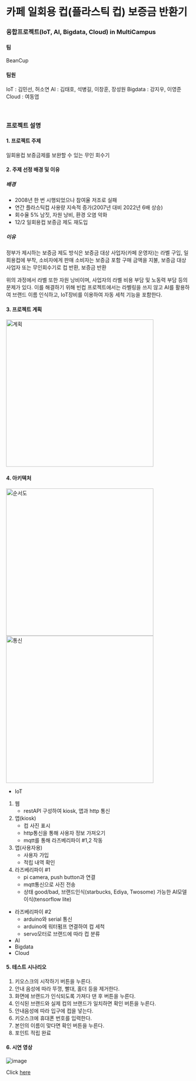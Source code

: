 # 카페 일회용 컵(플라스틱 컵) 보증금 반환기
### 융합프로젝트(IoT, AI, Bigdata, Cloud) in MultiCampus

#### 팀
BeanCup
#### 팀원
IoT : 김민선, 허소연
AI : 김태호, 석병길, 이창훈, 장성원
Bigdata : 강지우, 이영준
Cloud : 여동엽
<br>
<br>
<br>
### 프로젝트 설명
#### 1. 프로젝트 주제
일회용컵 보증금제를 보완할 수 있는 무인 회수기

#### 2. 주제 선정 배경 및 이유
##### 배경
* 2008년 한 번 시행되었으나 참여율 저조로 실패
* 연간 플라스틱컵 사용량 지속적 증가(2007년 대비 2022년 6배 상승)
* 회수율 5% 남짓, 자원 낭비, 환경 오염 악화
* 12/2 일회용컵 보증금 제도 재도입
##### 이유
정부가 제시하는 보증금 제도 방식은 
보증금 대상 사업자(카페 운영자)는 라벨 구입, 일회용컵에 부착, 소비자에게 판매
소비자는 보증금 포함 구매 금액을 지불, 보증금 대상 사업자 또는 무인회수기로 컵 반환, 보증금 반환

위의 과정에서 라벨 또한 자원 낭비이며, 사업자의 라벨 비용 부담 및 노동력 부담 등의 문제가 있다.
이를 해결하기 위해 빈컵 프로젝트에서는 라벨링을 쓰지 않고 AI를 활용하여 브랜드 이름 인식하고, IoT장비를 이용하여 자동 세척 기능을 포함한다. 

#### 3. 프로젝트 계획
<img width="400" alt="계획" src="https://user-images.githubusercontent.com/99372135/181041513-092ec814-4f74-4059-bd4f-05d5ea55b1bd.png">

#### 4. 아키텍처
<img width="400" alt="순서도" src="https://user-images.githubusercontent.com/99372135/181041607-215652b0-9d55-4ca7-a56a-85a3a36788c3.jpg">
<img width="400" alt="통신" src="https://user-images.githubusercontent.com/99372135/181041721-d64d92c4-c5f8-4834-8c39-82eed40b4d60.png">

 * IoT
  1. 웹
     - restAPI 구성하여 kiosk, 앱과 http 통신
  2. 앱(kiosk)
     - 컵 사진 표시
     - http통신을 통해 사용자 정보 가져오기
     - mqtt를 통해 라즈베리파이 #1,2 작동
  3. 앱(사용자용)
     - 사용자 가입
     - 적립 내역 확인
  4. 라즈베리파이 #1
     - pi camera, push button과 연결
     - mqtt통신으로 사진 전송
     - 상태 good/bad, 브랜드인식(starbucks, Ediya, Twosome) 가능한 AI모델 이식(tensorflow lite)
  * 라즈베리파이 #2
     - arduino와 serial 통신
     - arduino에 워터펌프 연결하여 컵 세척
     - servo모터로 브랜드에 따라 컵 분류
 * AI
 * Bigdata
 * Cloud
 
#### 5. 테스트 시나리오
1. 키오스크의 시작하기 버튼을 누른다.
2. 안내 음성에 따라 뚜껑, 빨대, 홀더 등을 제거한다.
3. 화면에 브랜드가 인식되도록 가져다 댄 후 버튼을 누른다.
4. 인식된 브랜드와 실제 컵의 브랜드가 일치하면 확인 버튼을 누른다.
5. 안내음성에 따라 입구에 컵을 넣는다.
6. 키오스크에 휴대폰 번호를 입력한다.
7. 본인의 이름이 맞다면 확인 버튼을 누른다.
8. 포인트 적립 완료

#### 6. 시연 영상
![image](https://user-images.githubusercontent.com/99372135/181046362-23bc2d5b-b81b-476c-8b03-54cafc31dd6c.png)

Click [here](https://youtu.be/cPqC5afyG90)

